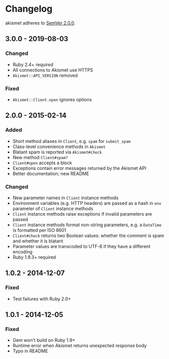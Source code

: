 # Changelog

akismet adheres to [SemVer 2.0.0](http://semver.org/spec/v2.0.0.html).

## 3.0.0 - 2019-08-03

### Changed
* Ruby 2.4+ required
* All connections to Akismet use HTTPS
* `Akismet::API_VERSION` removed

### Fixed
* `Akismet::Client.open` ignores options

## 2.0.0 - 2015-02-14

### Added
* Short method aliases in `Client`, e.g. `spam` for `submit_spam`
* Class-level convenience methods in `Akismet`
* Blatant spam is reported via `Akismet#check`
* New method `Client#spam?`
* `Client#open` accepts a block
* Exceptions contain error messages returned by the Akismet API
* Better documentation; new README

### Changed
* New parameter names in `Client` instance methods
* Environment variables (e.g. HTTP headers) are passed as a hash in `env` parameter of `Client` instance methods
* `Client` instance methods raise exceptions if invalid parameters are passed
* `Client` instance methods format non-string parameters, e.g. a `DateTime` is formatted per ISO 8601
* `Client#check` returns two Boolean values: whether the comment is spam and whether it is blatant
* Parameter values are transcoded to UTF-8 if they have a different encoding
* Ruby 1.9.3+ required

## 1.0.2 - 2014-12-07

### Fixed
* Test failures with Ruby 2.0+

## 1.0.1 - 2014-12-05

### Fixed
* Gem won't build on Ruby 1.9+
* Runtime error when Akismet returns unexpected response body
* Typo in README
